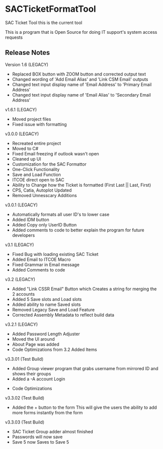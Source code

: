 # SACTicketFormatTool
SAC Ticket Tool this is the current tool

This is a program that is Open Source for doing IT support's system access requests

## Release Notes
Version 1.6 (LEGACY)

- Replaced BOX button with ZOOM button and corrected output text
- Changed wording of 'Add Email Alias' and 'Link CSM Email' outputs
- Changed text input display name of 'Email Address' to 'Primary Email Address'
- Changed text input display name of 'Email Alias' to 'Secondary Email Address'

v1.6.1 (LEGACY)
- Moved project files 
- Fixed issue with formatting

v3.0.0 (LEGACY)
- Recreated entire project
- Moved to C#
- Fixed Email freezing if outlook wasn't open
- Cleaned up UI
- Customization for the SAC Formattor
- One-Click Functionality
- Save and Load Function 
- ITCOE direct open to SAC 
- Ability to Change how the Ticket is formatted (First Last || Last, First)
- CPS, Catia, Autoplot Updated
- Removed Unnesscary Additions

v3.0.1 (LEGACY)
- Automatically formats all user ID's to lower case
- Added IDM button
- Added Copy only UserID Button
- Added comments to code to better explain the program for future developers

v3.1 (LEGACY)
- Fixed Bug with loading existing SAC Ticket
- Added Email to ITCOE Macro
- Fixed Grammar in Email message
- Added Comments to code 

v3.2 (LEGACY)
- Added "Link CSSR Email" Button which Creates a string for merging the 2 accounts
- Added 5 Save slots and Load slots
- Added ability to name Saved slots
- Removed Legacy Save and Load Feature
- Corrected Assembly Metadata to reflect build data

v3.2.1 (LEGACY)
- Added Password Length Adjuster
- Moved the UI around 
- About Page was added
- Code Optimizations from 3.2 Added Items

v3.3.01 (Test Build)
- Added Group viewer program that grabs username from mirrored ID and shows their groups
- Added a -A account Login
* Code Optimizations

v3.3.02 (Test Build)
- Added the + button to the form 
  This will give the users the ability to add more forms instantly
  from the form

v3.3.03 (Test Build)
- SAC Ticket Group adder almost finished
- Passwords will now save
- Save 5 now Saves to Save 5
